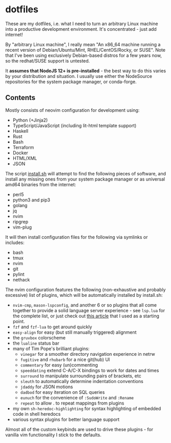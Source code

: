 # dotfiles

These are my dotfiles, i.e. what I need to turn an arbitrary Linux machine into
a productive development environment. It's concentrated - just add internet!

By "arbitrary Linux machine", I really mean "An x86\_64 machine running a
recent version of Debian/Ubuntu/Mint, RHEL/CentOS/Rocky, or SUSE". Note that
I've been using exclusively Debian-based distros for a few years now, so the
redhat/SUSE support is untested.

It **assumes that NodeJS 12+ is pre-installed** - the best way to do this
varies by your distribution and situation. I usually use either the NodeSource
repositories for the system package manager, or conda-forge.

## Contents

Mostly consists of neovim configuration for development using:

- Python (+Jinja2)
- TypeScript/JavaScript (including lit-html template support)
- Haskell
- Rust
- Bash
- Terraform
- Docker
- HTML/XML
- JSON

The script [install.sh](install.sh) will attempt to find the following pieces of
software, and install any missing ones from your system package manager or as
universal amd64 binaries from the internet:

- perl5
- python3 and pip3
- golang
- jq
- nvim
- ripgrep
- vim-plug

It will then install configuration files for the following via symlinks or includes:

- bash
- tmux
- nvim
- git
- pylint
- nethack

The nvim configuration features the following (non-exhaustive and probably
excessive) list of plugins, which will be automatically installed by
install.sh:

- `nvim-cmp`, `mason-lspconfig`, and another 6 or so plugins that all come
  together to provide a solid language server experience - see `lsp.lua` for
  the complete list, or just check out [this
  article](https://lsp-zero.netlify.app/v3.x/blog/theprimeagens-config-from-2022.html)
  that I used as a starting point.
- `fzf` and `fzf-lua` to get around quickly
- `easy-align` for easy (but still manually triggered) alignment
- the `gruvbox` colorscheme
- the `lualine` status bar
- many of Tim Pope's brilliant plugins:
  - `vinegar` for a smoother directory navigation experience in netrw
  - `fugitive` and `rhubarb` for a nice git(hub) UI
  - `commentary` for easy (un)commenting
  - `speeddating` extend C-A/C-X bindings to work for dates and times
  - `surround` to manipulate surrounding pairs of brackets, etc
  - `sleuth` to automatically determine indentation conventions
  - `jdaddy` for JSON motions
  - `dadbod` for easy iteration on SQL queries
  - `eunuch` for the convenience of `:SudoWrite` and `:Rename`
  - `repeat` to allow . to repeat mappings from plugins
- my own `sh-heredoc-highlighting` for syntax highlighting of embedded code in
  shell heredocs
- various syntax plugins for better language support

Almost all of the custom keybinds are used to drive these plugins - for vanilla
vim functionality I stick to the defaults.
